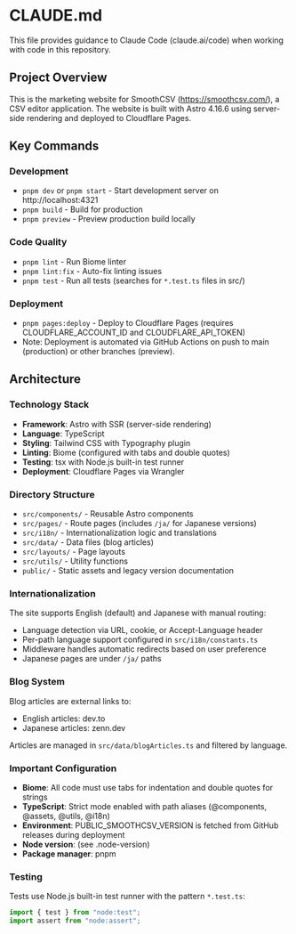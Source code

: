 # CLAUDE.md

This file provides guidance to Claude Code (claude.ai/code) when working with code in this repository.

## Project Overview

This is the marketing website for SmoothCSV (https://smoothcsv.com/), a CSV editor application. The website is built with Astro 4.16.6 using server-side rendering and deployed to Cloudflare Pages.

## Key Commands

### Development
- `pnpm dev` or `pnpm start` - Start development server on http://localhost:4321
- `pnpm build` - Build for production
- `pnpm preview` - Preview production build locally

### Code Quality
- `pnpm lint` - Run Biome linter
- `pnpm lint:fix` - Auto-fix linting issues
- `pnpm test` - Run all tests (searches for `*.test.ts` files in src/)

### Deployment
- `pnpm pages:deploy` - Deploy to Cloudflare Pages (requires CLOUDFLARE_ACCOUNT_ID and CLOUDFLARE_API_TOKEN)
- Note: Deployment is automated via GitHub Actions on push to main (production) or other branches (preview).

## Architecture

### Technology Stack
- **Framework**: Astro with SSR (server-side rendering)
- **Language**: TypeScript
- **Styling**: Tailwind CSS with Typography plugin
- **Linting**: Biome (configured with tabs and double quotes)
- **Testing**: tsx with Node.js built-in test runner
- **Deployment**: Cloudflare Pages via Wrangler

### Directory Structure
- `src/components/` - Reusable Astro components
- `src/pages/` - Route pages (includes `/ja/` for Japanese versions)
- `src/i18n/` - Internationalization logic and translations
- `src/data/` - Data files (blog articles)
- `src/layouts/` - Page layouts
- `src/utils/` - Utility functions
- `public/` - Static assets and legacy version documentation

### Internationalization
The site supports English (default) and Japanese with manual routing:
- Language detection via URL, cookie, or Accept-Language header
- Per-path language support configured in `src/i18n/constants.ts`
- Middleware handles automatic redirects based on user preference
- Japanese pages are under `/ja/` paths

### Blog System
Blog articles are external links to:
- English articles: dev.to
- Japanese articles: zenn.dev

Articles are managed in `src/data/blogArticles.ts` and filtered by language.

### Important Configuration
- **Biome**: All code must use tabs for indentation and double quotes for strings
- **TypeScript**: Strict mode enabled with path aliases (@components, @assets, @utils, @i18n)
- **Environment**: PUBLIC_SMOOTHCSV_VERSION is fetched from GitHub releases during deployment
- **Node version**: (see .node-version)
- **Package manager**: pnpm

### Testing
Tests use Node.js built-in test runner with the pattern `*.test.ts`:
```typescript
import { test } from "node:test";
import assert from "node:assert";
```

